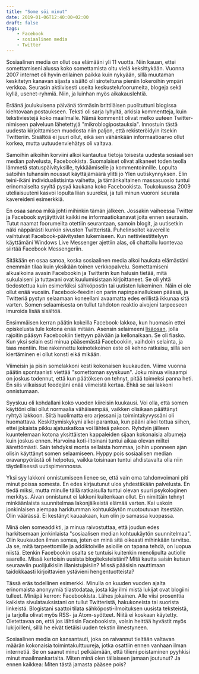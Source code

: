 ```yaml
---
title: "Some söi minut"
date: 2019-01-06T12:40:00+02:00
draft: false
tags:
    - Facebook
    - sosiaalinen media
    - Twitter
---
```


Sosiaalinen media on ollut osa elämääni yli 11 vuotta. Niin kauan, ettei somettamiseni alussa koko somettamista oltu vielä keksittykään. Vuonna 2007 internet oli hyvin erilainen paikka kuin nykyään, sillä muutaman keskitetyn kanavan sijasta sisältö oli siroteltuna pieniin lokeroihin ympäri verkkoa. Seurasin aktiivisesti useita keskustelufoorumeita, blogeja sekä kyllä, usenet-ryhmiä. Niin, ja luinhan myös aikakauslehtiä.<!--more-->

Eräänä joulukuisena päivänä törmäsin brittiläisen puolituttuni blogissa kiehtovaan postaukseen. Teksti oli sarja lyhyitä, arkisia kommentteja, kuin tekstiviestejä koko maailmalle. Nämä kommentit olivat melko uuteen Twitter-nimiseen palveluun lähetettyjä "mikroblogipostauksia". Innostuin tästä uudesta kirjoittamisen muodosta niin paljon, että rekisteröidyin itsekin Twitteriin. Sisältöä ei juuri ollut, eikä sen vähänkään informaatioarvo ollut korkea, mutta uutuudenviehätys oli valtava.

Samoihin aikoihin korviini alkoi kantautua tietoja toisesta uudesta sosiaalisen median palvelusta, Facebookista. Suomalaiset olivat alkaneet toden teolla lämmetä statuspäivityksille, tykkäämiselle ja kommentoinnille. Lopulta satoihin tuhansiin noussut käyttäjämäärä ylitti jo Ylen uutiskynnyksen. Elin teini-ikäni individualistisinta vaihetta, ja tämänkaltainen massasuosio tuntui erinomaiselta syyltä pysyä kaukana koko Facebookista. Toukokuussa 2009 uteliaisuuteni kasvoi lopulta liian suureksi, ja tuli minun vuoroni seurata kavereideni esimerkkiä.

En osaa sanoa mikä johti mihinkin tämän jälkeen. Jossakin vaiheessa Twitter ja Facebook syrjäyttivät kaikki ne informaatiokanavat joita ennen seurasin. Tutut naamat foorumeilta otettiin seurantaan, samoin blogit, ja uutisetkin näki näppärästi kunkin sivuston Twitteristä. Puhelinsoitot kavereille vaihtuivat Facebook-päivitysten lukemiseen. Kun nettiviestittelyyn käyttämäni Windows Live Messenger ajettiin alas, oli chattailu luontevaa siirtää Facebook Messengeriin.

Sitäkään en osaa sanoa, koska sosiaalinen media alkoi haukata elämästäni enemmän tilaa kuin yksikään toinen verkkopalvelu. Somettamiseni alkuaikoina avasin Facebookin ja Twitterin kun halusin tietää, mitä sukulaiseni ja tuttavani ovat kuulumisistaan kirjoittaneet. Se oli yhtä tiedostettua kuin esimerkiksi sähköpostin tai uutisten lukeminen. Näin ei ole ollut enää vuosiin. Facebook-feedini on parin napinpainalluksen päässä, ja Twitteriä pystyn selaamaan koneellani avaamatta edes erillistä ikkunaa sitä varten. Somen selaamisesta on tullut tahdoton reaktio aivojeni tarpeeseen imuroida lisää sisältöä.

Ensimmäisen kerran päätin kokeilla Facebook-lakkoa, kun huomasin ettei opiskelusta tule kotona enää mitään. Asensin selaimeeni [lisäosan][LeechBlock], jolla rajoitin pääsyn Facebookiin tiettyyn päivään ja kellonaikaan. Se oli fiasko. Kun yksi selain esti minua pääsemästä Facebookiin, vaihdoin selainta, ja taas mentiin. Itse rakennettu keinotekoinen este oli kehno ratkaisu, sillä sen kiertäminen ei ollut konsti eikä mikään.

Viimeisin ja pisin somelakkoni kesti kokonaisen kuukauden. Viime vuonna päätin spontaanisti viettää "somettoman syyskuun". Joku minua viisaampi on joskus todennut, että kun päätöksen on tehnyt, pitää toimeksi panna heti. En siis vilkaissut feedejäni enää viimeistä kertaa. Ehkä se sai lakkoni onnistumaan.

Syyskuu oli kohdallani koko vuoden kiireisin kuukausi. Voi olla, että somen käyttöni olisi ollut normaalia vähäisempää, vaikken olisikaan päättänyt ryhtyä lakkoon. Siitä huolimatta ero arjessani ja toimintakyvyssäni oli huomattava. Keskittymiskykyni alkoi parantua, kun pääni alkoi tottua siihen, ettei jokaista pikku ajatuskatkoa voi lähteä pakoon. Ryhdyin jälleen kuuntelemaan kotona yksittäisten kappaleiden sijaan kokonaisia albumeja kuin joskus ennen. Harvoina koti-iltoinani tuntui aikaa olevan miltei äärettömästi. Sain tehdyksi monta sellaista hommaa, joihin uponneen ajan olisin käyttänyt somen selaamiseen. Hyppy pois sosiaalisen median oravanpyörästä oli helpotus, vaikka toisinaan tuntui ahdistavalta olla niin täydellisessä uutispimennossa.

Yksi syy lakkoni onnistumiseen lienee se, että vain oma tahdonvoimani piti minut poissa somesta. En edes kirjautunut ulos yhdestäkään palvelusta. En tiedä miksi, mutta minulle tällä ratkaisulla tuntui olevan suuri psykologinen merkitys. Aivan onnistunut ei lakkoni kuitenkaan ollut. En nimittäin tehnyt minkäänlaista suunnitelmaa lakonjälkeistä elämää varten. Kai uskoin jonkinlaisen aiempaa harkitumman kohtuukäytön muotoutuvan itsestään. Olin väärässä. Ei kestänyt kauaakaan, kun olin jo samassa kuopassa.

Minä olen someaddikti, ja minua raivostuttaa, että joudun edes harkitsemaan jonkinlaista "sosiaalisen median kohtuukäytön suunnitelmaa". Olin kuukauden ilman somea, joten en minä sitä oikeasti mihinkään tarvitse. Ja se, mitä tarpeettomille ja addiktoiville  asioille on tapana tehdä, on luopua niistä. Etenkin Facebookin osalta se tuntuisi kuitenkin menolipulta autiolle saarelle. Missä kertoisin uusista blogiteksteistäni? Mitä kautta saisin kutsun seuraaviin puolijulkisiin illanistujaisiin? Missä pääsisin nauttimaan taidokkaasti kirjoittavien ystävieni hengentuotteista?

Tässä eräs todellinen esimerkki. Minulla on kuuden vuoden ajalta erinomaista anonyymiä tilastodataa, josta käy ilmi mistä lukijat ovat blogiini tulleet. Minäpä kerron: Facebookista. Lähes jokainen. Alle viisi prosenttia kaikista sivulatauksistani on tullut Twitteristä, hakukoneista tai suorista linkeistä. Blogistani saattoi tilata sähköposti-ilmoituksen uusista teksteistä, ja tarjolla olivat myös RSS- ja Atom-syötteet. Niitä ei koskaan käytetty. Oletettavaa on, että jos lähtisin Facebookista, voisin heittää hyvästit myös lukijoilleni, sillä he eivät tietäisi uuden tekstin ilmestyneen.

Sosiaalinen media on kansantauti, joka on raivannut tieltään valtavan määrän kokonaisia toimintakulttuureja, jotka osattiin ennen vanhaan ilman internetiä. Se on saanut minut pelkäämään, että tilieni poistaminen pyyhkisi minut maailmankartalta. Miten minä olen tällaiseen jamaan joutunut? Ja ennen kaikkea: Miten tästä jamasta pääsee pois?

[LeechBlock]: https://www.proginosko.com/leechblock/

